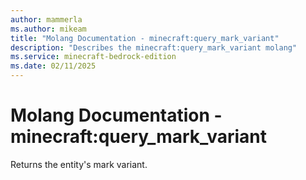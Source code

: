 ```yaml
---
author: mammerla
ms.author: mikeam
title: "Molang Documentation - minecraft:query_mark_variant"
description: "Describes the minecraft:query_mark_variant molang"
ms.service: minecraft-bedrock-edition
ms.date: 02/11/2025 
---
```


# Molang Documentation - minecraft:query_mark_variant

Returns the entity's mark variant.

